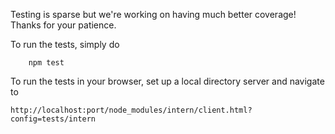 Testing is sparse but we're working on having much better coverage! Thanks for your patience.

To run the tests, simply do

```
	npm test
```

To run the tests in your browser, set up a local directory server and navigate to 

```
http://localhost:port/node_modules/intern/client.html?config=tests/intern
```